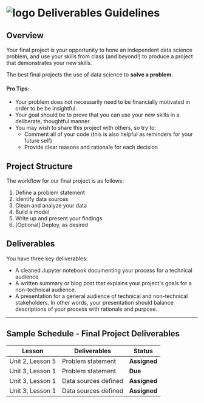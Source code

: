 # ![logo](https://ga-dash.s3.amazonaws.com/production/assets/logo-9f88ae6c9c3871690e33280fcf557f33.png) Deliverables Guidelines

## Overview

Your final project is your opportunity to hone an independent data science problem, and use your skills from class (and beyond!) to produce a project that demonstrates your new skills.

The best final projects the use of data science to **solve a problem.** 

#### Pro Tips:
- Your problem does not necessarily need to be financially motivated in order to be be insightful. 
- Your goal should be to prove that you can use your new skills in a deliberate, thoughtful manner.
- You may wish to share this project with others, so try to:
    - Comment all of your code (this is also helpful as reminders for your future self)
    - Provide clear reasons and rationale for each decision

## Project Structure
The workflow for our final project is as follows:

1. Define a problem statement
2. Identify data sources
3. Clean and analyze your data
4. Build a model
5. Write up and present your findings
6. [Optional] Deploy, as desired

## Deliverables

You have three key deliverables:

- A cleaned Jupyter notebook documenting your process for a technical audience
- A written summary or blog post that explains your project's goals for a non-technical audience.
- A presentation for a general audience of technical and non-technical stakeholders. In other words, your presentation should balance descriptions of your process with rationale and purpose. 


---

## Sample Schedule - Final Project Deliverables


| Lesson  | Deliverables | Status
| --- | --- | --- |
| Unit 2, Lesson 5 | Problem statement 	    	| **Assigned** |
| Unit 3, Lesson 1 | Problem statement 	    	| **Due** |
| Unit 3, Lesson 1 | Data sources defined			| **Assigned** |
| Unit 3, Lesson 1 | Data sources defined			| **Assigned** |
